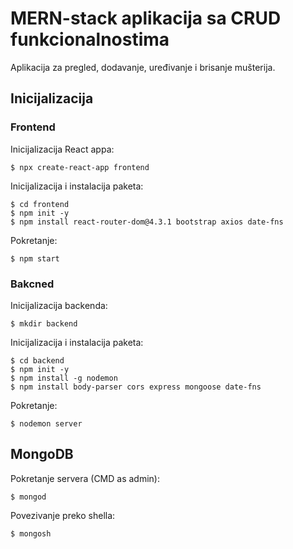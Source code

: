 <!-- markdownlint-disable MD014 -->

# MERN-stack aplikacija sa CRUD funkcionalnostima

Aplikacija za pregled, dodavanje, uređivanje i brisanje mušterija.

## Inicijalizacija

### Frontend

Inicijalizacija React appa:

```console
$ npx create-react-app frontend
```

Inicijalizacija i instalacija paketa:

```console
$ cd frontend
$ npm init -y
$ npm install react-router-dom@4.3.1 bootstrap axios date-fns
```

Pokretanje:

```console
$ npm start
```

### Bakcned

Inicijalizacija backenda:

```console
$ mkdir backend
```

Inicijalizacija i instalacija paketa:

```console
$ cd backend
$ npm init -y
$ npm install -g nodemon
$ npm install body-parser cors express mongoose date-fns
```

Pokretanje:

```console
$ nodemon server
```

## MongoDB

Pokretanje servera (CMD as admin):

```console
$ mongod
```

Povezivanje preko shella:

```console
$ mongosh
```
